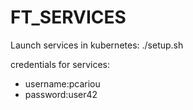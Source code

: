 # FT_SERVICES

Launch services in kubernetes: ./setup.sh

credentials for services:
- username:pcariou
- password:user42
